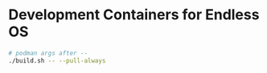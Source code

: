 Development Containers for Endless OS
=====================================

```bash
# podman args after --
./build.sh -- --pull-always
```
